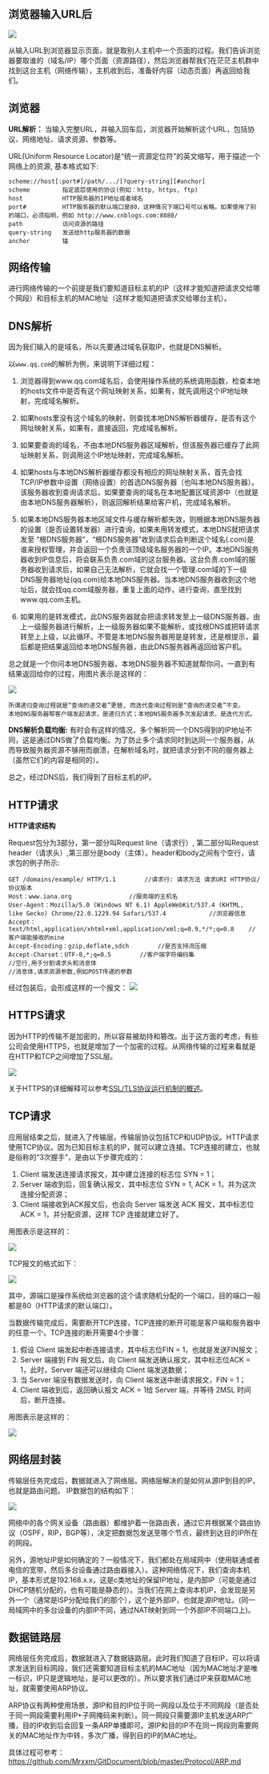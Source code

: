 ## 浏览器输入URL后

![](https://img3.doubanio.com/view/photo/l/public/p2535456203.jpg)

从输入URL到浏览器显示页面，就是取别人主机中一个页面的过程。我们告诉浏览器要取谁的（域名/IP）哪个页面（资源路径），然后浏览器帮我们在茫茫主机群中找到这台主机（网络传输），主机收到后，准备好内容（动态页面）再返回给我们。

## 浏览器

**URL解析：** 当输入完整URL，并输入回车后，浏览器开始解析这个URL，包括协议、网络地址、请求资源、参数等。

URL(Uniform Resource Locator)是“统一资源定位符”的英文缩写，用于描述一个网络上的资源, 基本格式如下:

```
scheme://host[:port#]/path/.../[?query-string][#anchor]
scheme         指定底层使用的协议(例如：http, https, ftp)
host           HTTP服务器的IP地址或者域名
port#          HTTP服务器的默认端口是80，这种情况下端口号可以省略。如果使用了别的端口，必须指明，例如 http://www.cnblogs.com:8080/
path           访问资源的路径
query-string   发送给http服务器的数据
anchor         锚
```

## 网络传输

进行网络传输的一个前提是我们要知道目标主机的IP（这样才能知道把请求交给哪个网段）和目标主机的MAC地址（这样才能知道把请求交给哪台主机）。

## DNS解析

因为我们输入的是域名，所以先要通过域名获取IP，也就是DNS解析。

以`www.qq.com`的解析为例，来说明下详细过程：

1. 浏览器得到www.qq.com域名后，会使用操作系统的系统调用函数，检查本地的hosts文件中是否有这个网址映射关系，如果有，就先调用这个IP地址映射，完成域名解析。

2. 如果hosts里没有这个域名的映射，则查找本地DNS解析器缓存，是否有这个网址映射关系，如果有，直接返回，完成域名解析。

3. 如果要查询的域名，不由本地DNS服务器区域解析，但该服务器已缓存了此网址映射关系，则调用这个IP地址映射，完成域名解析。

4. 如果hosts与本地DNS解析器缓存都没有相应的网址映射关系，首先会找TCP/IP参数中设置（网络设置）的首选DNS服务器（也叫本地DNS服务器）。该服务器收到查询请求后，如果要查询的域名在本地配置区域资源中（也就是由本地DNS服务器解析），则返回解析结果给客户机，完成域名解析。

5. 如果本地DNS服务器本地区域文件与缓存解析都失效，则根据本地DNS服务器的设置（是否设置转发器）进行查询，如果未用转发模式，本地DNS就把请求发至 “根DNS服务器”，“根DNS服务器”收到请求后会判断这个域名(.com)是谁来授权管理，并会返回一个负责该顶级域名服务器的一个IP。本地DNS服务器收到IP信息后，将会联系负责.com域的这台服务器。这台负责.com域的服务器收到请求后，如果自己无法解析，它就会找一个管理.com域的下一级DNS服务器地址(qq.com)给本地DNS服务器。当本地DNS服务器收到这个地址后，就会找qq.com域服务器，重复上面的动作，进行查询，直至找到www.qq.com主机。

6. 如果用的是转发模式，此DNS服务器就会把请求转发至上一级DNS服务器，由上一级服务器进行解析，上一级服务器如果不能解析，或找根DNS或把转请求转至上上级，以此循环。不管是本地DNS服务器用是是转发，还是根提示，最后都是把结果返回给本地DNS服务器，由此DNS服务器再返回给客户机。


总之就是一个你问本地DNS服务器，本地DNS服务器不知道就帮你问，一直到有结果返回给你的过程，用图片表示是这样的：

![](https://img1.doubanio.com/view/photo/l/public/p2535799417.jpg)

```
所谓递归查询过程就是“查询的递交者”更替, 而迭代查询过程则是“查询的递交者”不变。
本地DNS服务器帮客户端发起请求，是递归方式；本地DNS服务器多次发起请求，是迭代方式。
```

**DNS解析负载均衡:** 有时会有这样的情况，多个解析同一个DNS得到的IP地址不同，这是通过DNS做了负载均衡。为了防止多个请求同时到达同一个服务器，从而导致服务器资源不够用而崩溃，在解析域名时，就把请求分到不同的服务器上（虽然它们的内容是相同的）。

总之，经过DNS后，我们得到了目标主机的IP。

## HTTP请求

**HTTP请求结构**

Request包分为3部分，第一部分叫Request line（请求行）, 第二部分叫Request header（请求头）,第三部分是body（主体）。header和body之间有个空行，请求包的例子所示:

```
GET /domains/example/ HTTP/1.1        //请求行: 请求方法 请求URI HTTP协议/协议版本
Host：www.iana.org                //服务端的主机名
User-Agent：Mozilla/5.0 (Windows NT 6.1) AppleWebKit/537.4 (KHTML, like Gecko) Chrome/22.0.1229.94 Safari/537.4            //浏览器信息
Accept：text/html,application/xhtml+xml,application/xml;q=0.9,*/*;q=0.8    //客户端能接收的mine
Accept-Encoding：gzip,deflate,sdch        //是否支持流压缩
Accept-Charset：UTF-8,*;q=0.5        //客户端字符编码集
//空行,用于分割请求头和消息体
//消息体,请求资源参数,例如POST传递的参数
```

经过包装后，会形成这样的一个报文：
![](https://img3.doubanio.com/view/photo/l/public/p2535799780.jpg)

## HTTPS请求

因为HTTP的传输不是加密的，所以容易被劫持和篡改。出于这方面的考虑，有些公司会使用HTTPS，也就是增加了一个加密的过程。从网络传输的过程来看就是在HTTP和TCP之间增加了SSL层。

![](https://img1.doubanio.com/view/photo/l/public/p2535799877.jpg)

关于HTTPS的详细解释可以参考[SSL/TLS协议运行机制的概述](http://www.ruanyifeng.com/blog/2014/02/ssl_tls.html)。

## TCP请求

应用层结束之后，就进入了传输层。传输层协议包括TCP和UDP协议。HTTP请求使用TCP协议。因为已知目标主机的IP，就可以建立连接。TCP连接的建立，也就是俗称的“3次握手”，是由以下步骤完成的：

1. Client 端发送连接请求报文，其中建立连接的标志位 SYN = 1；
2. Server 端收到后，回复确认报文，其中标志位 SYN = 1, ACK = 1，并为这次连接分配资源；
3. Client 端接收到ACK报文后，也会向 Server 端发送 ACK 报文，其中标志位 ACK = 1，并分配资源，这样 TCP 连接就建立好了。

用图表示是这样的：

![](https://img3.doubanio.com/view/photo/l/public/p2535800372.jpg)

TCP报文的格式如下：

![](https://img3.doubanio.com/view/photo/l/public/p2535800386.jpg)

其中，源端口是操作系统给浏览器的这个请求随机分配的一个端口，目的端口一般都是80（HTTP请求的默认端口）。

当数据传输完成后，需要断开TCP连接，TCP连接的断开可能是客户端和服务器中的任意一个。TCP连接的断开需要4个步骤：

1. 假设 Client 端发起中断连接请求，其中标志位FIN = 1，也就是发送FIN报文；
2. Server 端接到 FIN 报文后，向 Client 端发送确认报文，其中标志位ACK = 1，此时，Server 端还可以继续向 Client 端发送数据；
3. 当 Server 端没有数据发送时，向 Client 端发送中断请求报文，FIN = 1；
4. Client 端收到后，返回确认报文 ACK = 1给 Server 端，并等待 2MSL 时间后，断开连接。

用图表示是这样的：

![](https://img3.doubanio.com/view/photo/l/public/p2535800682.jpg)

## 网络层封装

传输层任务完成后，数据就进入了网络层。网络层解决的是如何从源IP到目的IP，也就是路由问题。
IP数据包的结构如下：

![](https://img3.doubanio.com/view/photo/l/public/p2535800764.jpg)

网络中的各个网关设备（路由器）都维护着一张路由表，通过它并根据某个路由协议（OSPF，RIP，BGP等），决定把数据包发送至哪个节点，最终到达目的IP所在的网段。

另外，源地址IP是如何确定的？一般情况下，我们都处在局域网中（使用联通或者电信的宽带，然后多台设备通过路由器接入）。这种网络情况下，我们查询本机IP，基本形式是192.168.x.x，这是c类地址的保留IP地址，是内部IP（可能是通过DHCP随机分配的，也有可能是静态的）。当我们在网上查询本机IP，会发现是另外一个（通常是ISP分配给我们的那个），这个是外部IP，也就是源IP地址。(同一局域网中的多台设备的内部IP不同，通过NAT映射到同一个外部IP不同端口上)。

## 数据链路层

网络层任务完成后，数据就进入了数据链路层。此时我们知道了目标IP，可以将请求发送到目标网段，我们还需要知道目标主机的MAC地址（因为MAC地址才是唯一标识，IP只是逻辑地址，是可以更改的）。所以要求我们通过IP来获取MAC地址，就需要使用ARP协议。

ARP协议有两种使用场景，源IP和目的IP位于同一网段以及位于不同网段（是否处于同一网段需要利用IP+子网掩码来判断）。同一网段只需要源IP主机发送ARP广播，目的IP收到后会回复一条ARP单播即可。源IP和目的IP不在同一网段则需要网关的MAC地址作为中转，多次广播，得到目的IP的MAC地址。

具体过程可参考：<https://github.com/Mrxxm/GitDocument/blob/master/Protocol/ARP.md>

